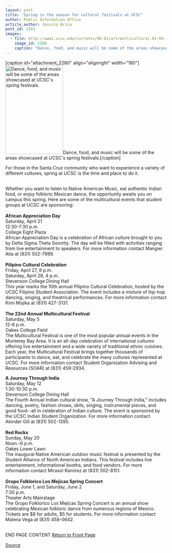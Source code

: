 ```yaml
---
layout: post
title: "Spring is the season for cultural festivals at UCSC"
author: Public Information Office
article_author: Jessica Brice
post_id: 2281
images:
  - file: http://www1.ucsc.edu/currents/00-01/art/multicultural.01-04-16.180.jpg
    image_id: 2280
    caption: "Dance, food, and music will be some of the areas showcased at UCSC's spring festivals."
---
```


[caption id="attachment_2280" align="alignright" width="180"]<a href="http://dev-ucsc-news.pantheonsite.io/wp-content/uploads/2001/04/multicultural.01-04-16.180.jpg"><img class="size-full wp-image-2280" src="http://dev-ucsc-news.pantheonsite.io/wp-content/uploads/2001/04/multicultural.01-04-16.180.jpg" alt="Dance, food, and music will be some of the areas showcased at UCSC's spring festivals." width="180" height="277" /></a>Dance, food, and music will be some of the areas showcased at UCSC's spring festivals.[/caption]
<p>
  For those in the Santa Cruz community who want to experience a variety of different cultures, spring at UCSC is the time and place to do it.<br>
  <br>
</p>Whether you want to listen to Native American Music, eat authentic Indian food, or enjoy folkloric Mexican dance, the opportunity awaits you on campus this spring. Here are some of the multicultural events that student groups at UCSC are sponsoring:<br>
<br>
<b>African Appreciation Day</b><br>
Saturday, April 21<br>
12:30-7:30 p.m.<br>
College Eight Plaza<br>
African Appreciation Day is a celebration of African culture brought to you by Delta Sigma Theta Sorority. The day will be filled with activities ranging from live entertainment to speakers. For more information contact Mangwi Atia at (831) 502-7989.<br>
<br>
<b>Pilipino Cultural Celebration</b><br>
Friday, April 27, 8 p.m.<br>
Saturday, April 28, 4 p.m.<br>
Stevenson College Dining Hall<br>
This year marks the 10th annual Pilipino Cultural Celebration, hosted by the UCSC Filipino Student Association. The event includes a mixture of hip-hop dancing, singing, and theatrical performances. For more information contact Kimi Mojika at (831) 427-3131.<br>
<br>
<b>The 22nd Annual Multicultural Festival</b><br>
Saturday, May 5<br>
12-6 p.m.<br>
Oakes College Field<br>
The Multicultural Festival is one of the most popular annual events in the Monterey Bay Area. It is an all-day celebration of international cultures offering live entertainment and a wide variety of traditional ethnic cuisines. Each year, the Multicultural Festival brings together thousands of participants to dance, eat, and celebrate the many cultures represented at UCSC. For more information contact Student Organization Advising and Resources (SOAR) at (831) 459-2934.
<p>
  <b>A Journey Through India</b><br>
  Saturday, May 12<br>
  1:30-10:30 p.m.<br>
  Stevenson College Dining Hall<br>
  The Fourth Annual Indian cultural show, "A Journey Through India," includes dancing, poetry, fashion shows, skits, singing, instrumental pieces, and good food--all in celebration of Indian culture. The event is sponsored by the UCSC Indian Student Organization. For more information contact Akinder Gill at (831) 502-1395.<br>
  <br>
  <b>Red Rocks</b><br>
  Sunday, May 20<br>
  Noon.-6 p.m.<br>
  Oakes Lower Lawn<br>
  The inaugural Native American outdoor music festival is presented by the Student Alliance of North American Indians. This festival includes live entertainment, informational booths, and food vendors. For more information contact Mirasol Ramirez at (831) 502-8151.<br>
  <br>
  <b>Grupo Folklorico Los Mejicas Spring Concert</b><br>
  Friday, June 1, and Saturday, June 2<br>
  7:30 p.m.<br>
  Theater Arts Mainstage<br>
  The Grupo Folklorico Los Mejicas Spring Concert is an annual show celebrating Mexican folkloric dance from numerous regions of Mexico. Tickets are $8 for adults, $5 for students. For more information contact Malena Vega at (831) 458-0642.
</p>
<p>
  <br>
  END PAGE CONTENT <a href="../../index.html">Return to Front Page</a> <img align="bottom" alt=" " border="0" height="1" src="../../images/trans.gif" width="385">
</p>
<p><a href="http://www1.ucsc.edu/currents/00-01/04-16/festivals.html" title="Permalink to festivals">Source</a></p>
